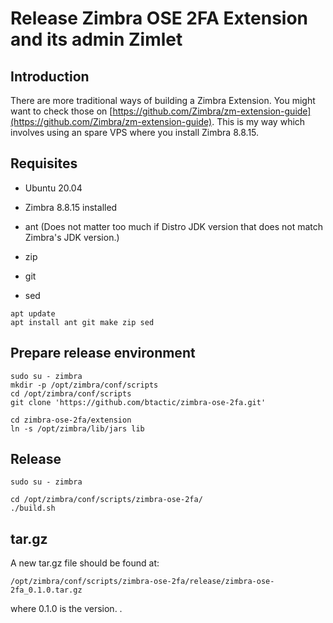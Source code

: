 # Release Zimbra OSE 2FA Extension and its admin Zimlet

## Introduction

There are more traditional ways of building a Zimbra Extension. You might want to check those on [https://github.com/Zimbra/zm-extension-guide](https://github.com/Zimbra/zm-extension-guide).
This is my way which involves using an spare VPS where you install Zimbra 8.8.15.

## Requisites

- Ubuntu 20.04
- Zimbra 8.8.15 installed

- ant (Does not matter too much if Distro JDK version that does not match Zimbra's JDK version.)
- zip
- git
- sed

```
apt update
apt install ant git make zip sed
```

## Prepare release environment

```
sudo su - zimbra
mkdir -p /opt/zimbra/conf/scripts
cd /opt/zimbra/conf/scripts
git clone 'https://github.com/btactic/zimbra-ose-2fa.git'

cd zimbra-ose-2fa/extension
ln -s /opt/zimbra/lib/jars lib
```

## Release

```
sudo su - zimbra

cd /opt/zimbra/conf/scripts/zimbra-ose-2fa/
./build.sh
```

## tar.gz

A new tar.gz file should be found at:
```
/opt/zimbra/conf/scripts/zimbra-ose-2fa/release/zimbra-ose-2fa_0.1.0.tar.gz
```
where 0.1.0 is the version.
.
